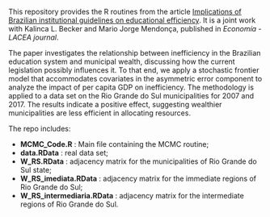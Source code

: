 This repository provides the R routines from the article [Implications of Brazilian institutional guidelines on educational efficiency](https://doi.org/10.1353/eco.2020.0009). It is a joint work with Kalinca L. Becker and Mario Jorge Mendonça, published in _Economía - LACEA journal_.

The paper investigates the relationship between inefficiency in the Brazilian education system and municipal wealth, discussing how the current legislation possibly influences it. To that end, we apply a stochastic frontier model that accommodates covariates in the asymmetric error component to analyze the impact of per capita GDP on inefficiency. The methodology is applied to a data set on the Rio Grande do Sul municipalities for 2007 and 2017. The results indicate a positive effect, suggesting wealthier municipalities are less efficient in allocating resources.

The repo includes:

- **MCMC_Code.R** : Main file containing the MCMC routine; 
- **data.RData** : real data set;
- **W_RS.RData** : adjacency matrix for the municipalities of Rio Grande do Sul state;
- **W_RS_imediata.RData** : adjacency matrix for the immediate regions of Rio Grande do Sul;
- **W_RS_intermediaria.RData** : adjacency matrix for the intermediate regions of Rio Grande do Sul.

